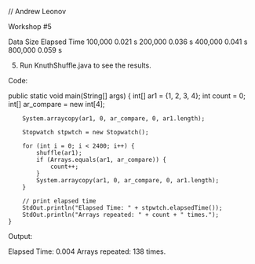 // Andrew Leonov

Workshop #5

Data Size	Elapsed Time
100,000		0.021 s
200,000		0.036 s
400,000		0.041 s
800,000		0.059 s


5. Run KnuthShuffle.java to see the results.

Code: 

public static void main(String[] args) {
		int[] ar1 = {1, 2, 3, 4};
		int count = 0;
		int[] ar_compare = new int[4];
		
		System.arraycopy(ar1, 0, ar_compare, 0, ar1.length);
		
		Stopwatch stpwtch = new Stopwatch();
		
		for (int i = 0; i < 2400; i++) {
			shuffle(ar1);
			if (Arrays.equals(ar1, ar_compare)) {
				count++;
			}
			System.arraycopy(ar1, 0, ar_compare, 0, ar1.length);
		}
		
		// print elapsed time
		StdOut.println("Elapsed Time: " + stpwtch.elapsedTime());
		StdOut.println("Arrays repeated: " + count + " times.");
	}


Output:

Elapsed Time: 0.004
Arrays repeated: 138 times.
